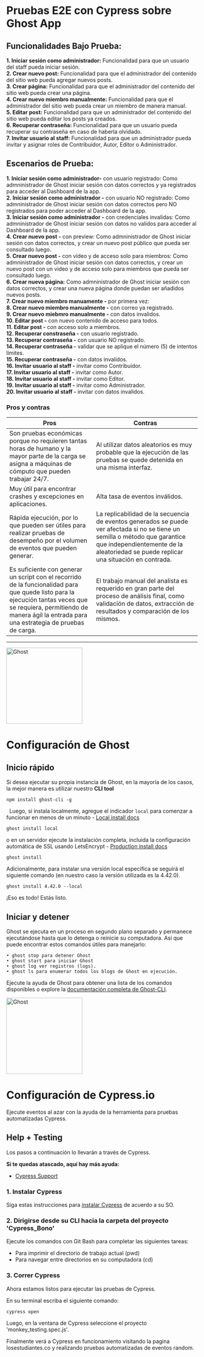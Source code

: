 # Pruebas E2E con Cypress sobre Ghost App

## Funcionalidades Bajo Prueba: 

**1. Iniciar sesión como administrador:** Funcionalidad para que un usuario del staff pueda iniciar sesión.\
**2. Crear nuevo post:** Funcionalidad para que el administrador del contenido del sitio web pueda agregar nuevos posts.\
**3. Crear página:** Funcionalidad para que el administrador del contenido del sitio web pueda crear una página.\
**4. Crear nuevo miembro manualmente:** Funcionalidad para que el administrador del sitio web pueda crear un miembro de manera manual.\
**5. Editar post:** Funcionalidad para que un administrador del contenido del sitio web pueda editar los posts ya creados.\
**6. Recuperar contraseña:** Funcionalidad para que un usuario pueda recuperar su contraseña en caso de haberla olvidado.\
**7. Invitar usuario al staff:** Funcionalidad para que un administrador pueda invitar y asignar roles de Contribuidor, Autor, Editor o Administrador.

## Escenarios de Prueba:
**1. Iniciar sesión como administrador-** con usuario registrado: Como admninistrador de Ghost iniciar sesión con datos correctos y ya registrados para acceder al Dashboard de la app.\
**2. Iniciar sesión como administrador -** con usuario NO registrado: Como admninistrador de Ghost iniciar sesión con datos correctos pero NO registrados para poder acceder al Dashboard de la app.\
**3. Iniciar sesión como administrador -** con credenciales invalidas: Como admninistrador de Ghost iniciar sesión con datos no validos para acceder al Dashboard de la app.\
**4. Crear nuevo post -** con preview:  Como admninistrador de Ghost iniciar sesión con datos correctos, y crear un nuevo post público que pueda ser consultado luego.\
**5. Crear nuevo post -** con vídeo y de acceso solo para miembros: Como admninistrador de Ghost iniciar sesión con datos correctos, y crear un nuevo post con un video y de acceso solo para miembros que pueda ser consultado luego.\
**6. Crear nueva página:** Como admninistrador de Ghost iniciar sesión con datos correctos, y crear una nueva página donde puedan ser añadidos nuevos posts.\
**7. Crear nuevo miembro manuamente -** por primera vez: \
**8. Crear nuevo miembro manualmente -** con correo ya registrado.\
**9. Crear nuevo miebmro manualmente -** con datos invalidos.\
**10. Editar post -** con nuevo contenido de acceso para todos.\
**11. Editar post -** con acceso solo a miembros.\
**12. Recuperar constraseña -** con usuario registrado.\
**13. Recuperar contraseña -** con usuario NO registrado.\
**14. Recuperar contraseña -** validar que se aplique el número (5) de intentos límites.\
**15. Recuperar contraseña -** con datos invalidos.\
**16. Invitar usuario al staff -** invitar como Contribuidor.\
**17. Invitar usuario al staff -** invitar como Autor.\
**18. Invitar usuario al staff -** invitar como Editor.\
**19. Invitar usuario al staff -** invitar como Administrador.\
**20. Invitar usuario al staff -** invitar con datos invalidos.

### Pros y contras
| Pros | Contras |
| --- | --- |
| Son pruebas económicas porque no requieren tantas horas de humano y la mayor parte de la carga se asigna a máquinas de cómputo que pueden trabajar 24/7. | Al utilizar datos aleatorios es muy probable que la ejecución de las pruebas se quede detenida en una misma interfaz. |
| Muy útil para encontrar crashes y excepciones en aplicaciones. | Alta tasa de eventos inválidos. |
| Rápida ejecución, por lo que pueden ser útiles para realizar pruebas de desempeño por el volumen de eventos que pueden generar. | La replicabilidad de la secuencia de eventos generados se puede ver afectada si no se tiene un semilla o método que garantice que independientemente de la aleatoriedad se puede replicar una situación en contrada.  |
| Es suficiente con generar un script con el recorrido de la funcionalidad para que quede listo para la ejecución tantas veces que se requiera, permitiendo de manera ágil la entrada para una estrategia de pruebas de carga.| El trabajo manual del analista es requerido en gran parte del proceso de análisis final, como validación de datos, extracción de resultados y comparación de los mismos. |


<hr>
<img src="https://user-images.githubusercontent.com/65487235/157884383-1b75feb1-45d8-4430-b636-3f7e06577347.png" alt="Ghost" width="200px">

# Configuración de Ghost

## Inicio rápido 

Si desea ejecutar su propia instancia de Ghost, en la mayoría de los casos, la mejor manera es utilizar nuestro **CLI tool**

```
npm install ghost-cli -g
```
&nbsp;
Luego, si instala localmente, agregue el indicador `local` para comenzar a funcionar en menos de un minuto - [Local install docs](https://ghost.org/docs/install/local/)
```
ghost install local
```
o en un servidor ejecute la instalación completa, incluida la configuración automática de SSL usando LetsEncrypt - [Production install docs](https://ghost.org/docs/install/ubuntu/)

```
ghost install
```

Adicionalmente, para instalar una versión local especifica se seguirá el siguiente comando (en nuestro caso la versión utilizada es la 4.42.0).

```
ghost install 4.42.0 --local
```


¡Eso es todo! Estás listo.

## Iniciar y detener 
Ghost se ejecuta en un proceso en segundo plano separado y permanece ejecutándose hasta que lo detenga o reinicie su computadora. Así que puede encontrar estos comandos útiles para manejarlo:
```
• ghost stop para detener Ghost
• ghost start para iniciar Ghost
• ghost log ver registros (logs).
• ghost ls para enumerar todos los blogs de Ghost en ejecución.
```

Ejecute la ayuda de Ghost para obtener una lista de los comandos disponibles o explore la [documentación completa de Ghost-CLI](https://ghost.org/docs/ghost-cli/).


<!-- End GHOST documentation  -->

<img src="https://user-images.githubusercontent.com/66291589/167258023-93bd8c47-784e-46f4-82d8-399128c3f0c4.png" alt="Ghost" width="200px">

# Configuración de Cypress.io

Ejecute eventos al azar con la ayuda de la herramienta para pruebas automatizadas Cypress.

## Help + Testing
Los pasos a continuación lo llevarán a través de Cypress.

**Si te quedas atascado, aquí hay más ayuda:**

* [Cypress Support](https://on.cypress.io/support)

### 1. Instalar Cypress

Siga estas instrucciones para [instalar Cypress](https://on.cypress.io/installing-cypress) de acuerdo a su SO.


### 2. Dirigirse desde su CLI hacia la carpeta del proyecto 'Cypress_Bono'

Ejecute los comandos con Git Bash para completar las siguientes tareas:
- Para imprimir el directorio de trabajo actual (pwd)
- Para navegar entre directorios en su computadora (cd)

### 3. Correr Cypress 
Ahora estamos listos para ejecutar las pruebas de Cypress.

En su terminal escriba el siguiente comando:
```bash
cypress open
```

Luego, en la ventana de Cypress seleccione el proyecto 'monkey_testing.spec.js'. 

Finalmente verá a Cypress en funcionamiento visitando la pagina losestudiantes.co y realizando pruebas automatizadas de eventos random. 




